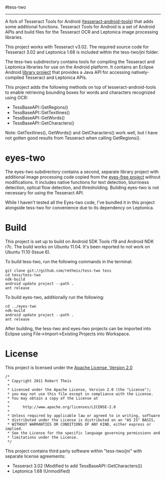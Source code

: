 #tess-two
* * *

A fork of Tesseract Tools for Android ([tesseract-android-tools](http://code.google.com/p/tesseract-android-tools/)) that adds some 
additional functions. Tesseract Tools for Android is a set of Android APIs and
build files for the Tesseract OCR and Leptonica image processing libraries.

This project works with Tesseract v3.02. The required source code for Tesseract 3.02 and
Leptonica 1.68 is included within the tess-two/jni folder.

The tess-two subdirectory contains tools for compiling the Tesseract and Leptonica
libraries for use on the Android platform. It contains an Eclipse Android
[library project](http://developer.android.com/guide/developing/projects/projects-eclipse.html#SettingUpLibraryProject)
that provides a Java API for accessing natively-compiled Tesseract and Leptonica APIs.

This project adds the following methods on top of tesseract-android-tools to enable retrieving 
bounding boxes for words and characters recognized using OCR:

* TessBaseAPI::GetRegions()
* TessBaseAPI::GetTextlines()
* TessBaseAPI::GetWords()
* TessBaseAPI::GetCharacters()

Note: GetTextlines(), GetWords() and GetCharacters() work well, but I have not gotten good 
results from Tesseract when calling GetRegions().

eyes-two
========

The eyes-two subdirectory contains a second, separate library project with additional image 
processing code copied from the [eyes-free project](http://code.google.com/p/eyes-free/) without 
modifications. It includes native functions for text detection, blurriness detection, optical flow 
detection, and thresholding. Building eyes-two is not necessary for using the Tesseract API.

While I haven't tested all the Eyes-two code, I've bundled it in this project alongside tess-two for
convenience due to its dependency on Leptonica. 

Build
=====

This project is set up to build on Android SDK Tools r19 and Android NDK r7c. The build works on Ubuntu 11.04. It's been reported to not work on Ubuntu 11.10 (Issue 6).

To build tess-two, run the following commands in the terminal:

    git clone git://github.com/rmtheis/tess-two tess
    cd tess/tess-two
    ndk-build
    android update project --path .
    ant release

To build eyes-two, additionally run the following:

    cd ../eyes-two
    ndk-build
    android update project --path .
    ant release

After building, the tess-two and eyes-two projects can be imported into Eclipse using 
File->Import->Existing Projects into Workspace.

License
=======

This project is licensed under the [Apache License, Version 2.0](http://www.apache.org/licenses/LICENSE-2.0.html)

    /*
     * Copyright 2011 Robert Theis
     *
     * Licensed under the Apache License, Version 2.0 (the "License");
     * you may not use this file except in compliance with the License.
     * You may obtain a copy of the License at
     *
     *      http://www.apache.org/licenses/LICENSE-2.0
     *
     * Unless required by applicable law or agreed to in writing, software
     * distributed under the License is distributed on an "AS IS" BASIS,
     * WITHOUT WARRANTIES OR CONDITIONS OF ANY KIND, either express or implied.
     * See the License for the specific language governing permissions and
     * limitations under the License.
     */

 
This project contains third party software within "tess-two/jni" with separate license agreements:

* Tesseract 3.02 (Modified to add TessBaseAPI::GetCharacters())
* Leptonica 1.68 (Unmodified)
